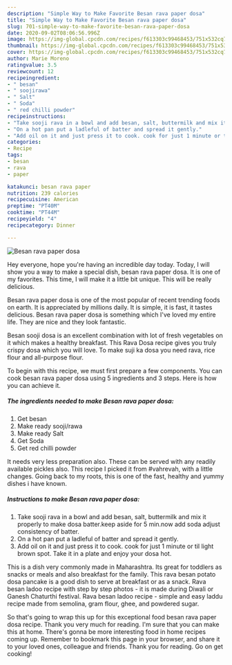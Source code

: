 ```yaml
---
description: "Simple Way to Make Favorite Besan rava paper dosa"
title: "Simple Way to Make Favorite Besan rava paper dosa"
slug: 701-simple-way-to-make-favorite-besan-rava-paper-dosa
date: 2020-09-02T08:06:56.996Z
image: https://img-global.cpcdn.com/recipes/f613303c99468453/751x532cq70/besan-rava-paper-dosa-recipe-main-photo.jpg
thumbnail: https://img-global.cpcdn.com/recipes/f613303c99468453/751x532cq70/besan-rava-paper-dosa-recipe-main-photo.jpg
cover: https://img-global.cpcdn.com/recipes/f613303c99468453/751x532cq70/besan-rava-paper-dosa-recipe-main-photo.jpg
author: Marie Moreno
ratingvalue: 3.5
reviewcount: 12
recipeingredient:
- " besan"
- " soojirawa"
- " Salt"
- " Soda"
- " red chilli powder"
recipeinstructions:
- "Take sooji rava in a bowl and add besan, salt, buttermilk and mix it properly to make dosa batter.keep aside for 5 min.now add soda adjust consistency of batter."
- "On a hot pan put a ladleful of batter and spread it gently."
- "Add oil on it and just press it to cook. cook for just 1 minute or til light brown spot. Take it in a plate and enjoy your dosa hot."
categories:
- Recipe
tags:
- besan
- rava
- paper

katakunci: besan rava paper 
nutrition: 239 calories
recipecuisine: American
preptime: "PT40M"
cooktime: "PT44M"
recipeyield: "4"
recipecategory: Dinner

---
```



![Besan rava paper dosa](https://img-global.cpcdn.com/recipes/f613303c99468453/751x532cq70/besan-rava-paper-dosa-recipe-main-photo.jpg)

Hey everyone, hope you're having an incredible day today. Today, I will show you a way to make a special dish, besan rava paper dosa. It is one of my favorites. This time, I will make it a little bit unique. This will be really delicious.

Besan rava paper dosa is one of the most popular of recent trending foods on earth. It is appreciated by millions daily. It is simple, it is fast, it tastes delicious. Besan rava paper dosa is something which I've loved my entire life. They are nice and they look fantastic.

Besan sooji dosa is an excellent combination with lot of fresh vegetables on it which makes a healthy breakfast. This Rava Dosa recipe gives you truly crispy dosa which you will love. To make suji ka dosa you need rava, rice flour and all-purpose flour.


To begin with this recipe, we must first prepare a few components. You can cook besan rava paper dosa using 5 ingredients and 3 steps. Here is how you can achieve it.

<!--inarticleads1-->

##### The ingredients needed to make Besan rava paper dosa:

1. Get  besan
1. Make ready  sooji/rawa
1. Make ready  Salt
1. Get  Soda
1. Get  red chilli powder


It needs very less preparation also. These can be served with any readily available pickles also. This recipe I picked it from #vahrevah, with a little changes. Going back to my roots, this is one of the fast, healthy and yummy dishes i have known. 

<!--inarticleads2-->

##### Instructions to make Besan rava paper dosa:

1. Take sooji rava in a bowl and add besan, salt, buttermilk and mix it properly to make dosa batter.keep aside for 5 min.now add soda adjust consistency of batter.
1. On a hot pan put a ladleful of batter and spread it gently.
1. Add oil on it and just press it to cook. cook for just 1 minute or til light brown spot. Take it in a plate and enjoy your dosa hot.


This is a dish very commonly made in Maharashtra. Its great for toddlers as snacks or meals and also breakfast for the family. This rava besan potato dosa pancake is a good dish to serve at breakfast or as a snack. Rava besan ladoo recipe with step by step photos - it is made during Diwali or Ganesh Chaturthi festival. Rava besan ladoo recipe - simple and easy laddu recipe made from semolina, gram flour, ghee, and powdered sugar. 

So that's going to wrap this up for this exceptional food besan rava paper dosa recipe. Thank you very much for reading. I'm sure that you can make this at home. There's gonna be more interesting food in home recipes coming up. Remember to bookmark this page in your browser, and share it to your loved ones, colleague and friends. Thank you for reading. Go on get cooking!
